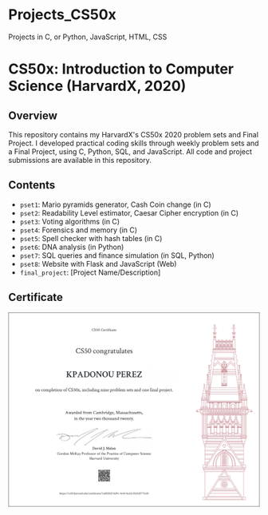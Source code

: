 # Projects_CS50x
Projects in C, or Python, JavaScript, HTML, CSS


# CS50x: Introduction to Computer Science (HarvardX, 2020)

## Overview
This repository contains my HarvardX's CS50x 2020 problem sets and Final Project. 
I developed practical coding skills through weekly problem sets and a Final Project, using C, Python, SQL, and JavaScript. All code and project submissions are available in this repository.

## Contents

- `pset1`: Mario pyramids generator,	Cash Coin change  (in C)
- `pset2`:  Readability Level estimator, Caesar Cipher encryption (in C)
- `pset3`: Voting algorithms (in C)
- `pset4`: Forensics and memory (in C)
- `pset5`: Spell checker with hash tables (in C)
- `pset6`: DNA analysis (in Python)
- `pset7`: SQL queries and finance simulation (in SQL, Python)
- `pset8`: Website with Flask and JavaScript (Web)
- `final_project`: [Project Name/Description]

## Certificate
![CS50x Certificate](/images/Certificat_CS50x_letter.png)

